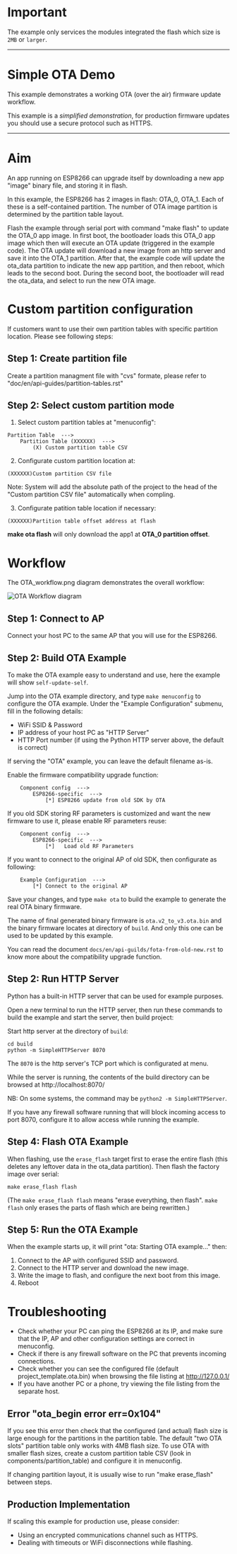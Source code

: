 
# Important

The example only services the modules integrated the flash which size is `2MB` or `larger`.

---

# Simple OTA Demo

This example demonstrates a working OTA (over the air) firmware update workflow.

This example is a *simplified demonstration*, for production firmware updates you should use a secure protocol such as HTTPS.

---

# Aim

An app running on ESP8266 can upgrade itself by downloading a new app "image" binary file, and storing it in flash.

In this example, the ESP8266 has 2 images in flash: OTA_0, OTA_1. Each of these is a self-contained partition. The number of OTA image partition is determined by the partition table layout.

Flash the example through serial port with command "make flash" to update the OTA_0 app image. In first boot, the bootloader loads this OTA_0 app image which then will execute an OTA update (triggered in the example code). The OTA update will download a new image from an http server and save it into the OTA_1 partition. After that, the example code will update the ota_data partition to indicate the new app partition, and then reboot, which leads to the second boot. During the second boot, the bootloader will read the ota_data, and select to run the new OTA image.

# Custom partition configuration

If customers want to use their own partition tables with specific partition location. Please see following steps:

## Step 1: Create partition file

Create a partition managment file with "cvs" formate, please refer to "doc/en/api-guides/partition-tables.rst"

## Step 2: Select custom partition mode

1. Select custom partition tables at "menuconfig":

```
Partition Table  --->
    Partition Table (XXXXXX)  --->
        (X) Custom partition table CSV
```

2. Configurate custom partition location at:

```
(XXXXXX)Custom partition CSV file
```

Note: System will add the absolute path of the project to the head of the "Custom partition CSV file" automatically when compling.

3. Configurate patition table location if necessary:

```
(XXXXXX)Partition table offset address at flash
```

**make ota flash** will only download the app1 at **OTA_0 partition offset**.

# Workflow

The OTA_workflow.png diagram demonstrates the overall workflow:

![OTA Workflow diagram](../OTA_workflow.png)

## Step 1: Connect to AP

Connect your host PC to the same AP that you will use for the ESP8266.

## Step 2: Build OTA Example

To make the OTA example easy to understand and use, here the example will show `self-update-self`. 

Jump into the OTA example directory, and type `make menuconfig` to configure the OTA example. Under the "Example Configuration" submenu, fill in the following details:

* WiFi SSID & Password
* IP address of your host PC as "HTTP Server"
* HTTP Port number (if using the Python HTTP server above, the default is correct)

If serving the "OTA" example, you can leave the default filename as-is.

Enable the firmware compatibility upgrade function:

```
    Component config  --->
        ESP8266-specific  --->
            [*] ESP8266 update from old SDK by OTA
```

If you old SDK storing RF parameters is customized and want the new firmware to use it, please enable RF parameters reuse:

```
    Component config  --->
        ESP8266-specific  --->
            [*]   Load old RF Parameters
```

If you want to connect to the original AP of old SDK, then configurate as following:

```
    Example Configuration  --->
        [*] Connect to the original AP 
```

Save your changes, and type `make ota` to build the example to generate the real OTA binary firmware.

The name of final generated binary firmware is `ota.v2_to_v3.ota.bin` and the binary firmware locates at directory of `build`.
And only this one can be used to be updated by this example.

You can read the document `docs/en/api-guilds/fota-from-old-new.rst` to know more about the compatibility upgrade function.

## Step 2: Run HTTP Server

Python has a built-in HTTP server that can be used for example purposes.

Open a new terminal to run the HTTP server, then run these commands to build the example and start the server, then build project:

Start http server at the directory of `build`:

```
cd build
python -m SimpleHTTPServer 8070
```

The `8070` is the http server's TCP port which is configurated at menu.

While the server is running, the contents of the build directory can be browsed at http://localhost:8070/

NB: On some systems, the command may be `python2 -m SimpleHTTPServer`.

If you have any firewall software running that will block incoming access to port 8070, configure it to allow access while running the example.

## Step 4: Flash OTA Example

When flashing, use the `erase_flash` target first to erase the entire flash (this deletes any leftover data in the ota_data partition). Then flash the factory image over serial:

```
make erase_flash flash
```

(The `make erase_flash flash` means "erase everything, then flash". `make flash` only erases the parts of flash which are being rewritten.)

## Step 5: Run the OTA Example

When the example starts up, it will print "ota: Starting OTA example..." then:

1. Connect to the AP with configured SSID and password.
2. Connect to the HTTP server and download the new image.
3. Write the image to flash, and configure the next boot from this image.
4. Reboot

# Troubleshooting

* Check whether your PC can ping the ESP8266 at its IP, and make sure that the IP, AP and other configuration settings are correct in menuconfig.
* Check if there is any firewall software on the PC that prevents incoming connections.
* Check whether you can see the configured file (default project_template.ota.bin) when browsing the file listing at http://127.0.0.1/
* If you have another PC or a phone, try viewing the file listing from the separate host.

## Error "ota_begin error err=0x104"

If you see this error then check that the configured (and actual) flash size is large enough for the partitions in the partition table. The default "two OTA slots" partition table only works with 4MB flash size. To use OTA with smaller flash sizes, create a custom partition table CSV (look in components/partition_table) and configure it in menuconfig.

If changing partition layout, it is usually wise to run "make erase_flash" between steps.

## Production Implementation

If scaling this example for production use, please consider:

* Using an encrypted communications channel such as HTTPS.
* Dealing with timeouts or WiFi disconnections while flashing.
